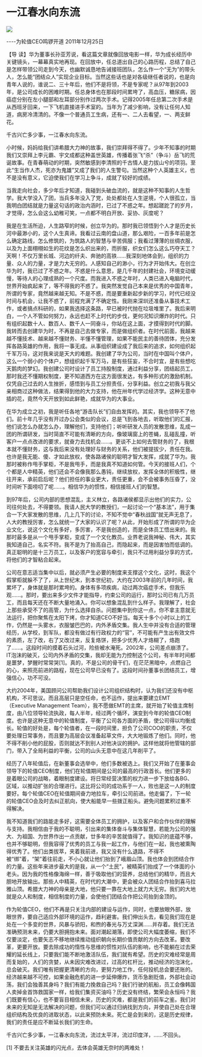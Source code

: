 # 一江春水向东流
<img class="pv" src="https://api.visitor.plantree.me/visitor-badge/pv?namespace=plantree.me&key=renzhengfei-speeches/一江春水向东流.md">


----为轮值CEO鸣锣开道
2011年12月25日



【导  读】华为董事长孙亚芳说，看这篇文章就像回放电影一样，华为成长经历中关键镜头，一幕幕真实地再现。在回放中，任总道出自己的心路历程，总结了自己是怎样带领公司走到今天，也幽默诚恳地告诫接班团队，怎么作一个“无为”的带头人，怎么能“团结众人”实现企业目标。当然这些话也是对各级继任者说的，也是向青年人说的，谁说二、三十年后，他们不是将领，不是专家呢？从97年到2003年，是公司成长的困难时期。任总身体也在那段时间累垮了，高血压，糖尿病，因癌症分别在左小腿部和左耳部分别作过两次手术。记得2005年任总第二次手术是从西班牙回来，一下飞机直接进手术室的。当年为了减少影响，没有让任何人知道，病房冷清清的。不像一个普通员工生病，还有一、二人去看望，一、两支鲜花。



千古兴亡多少事，一江春水向东流。

小时候，妈妈给我们讲希腊大力神的故事，我们崇拜得不得了。少年不知事的时期我们又崇拜上李元霸、宇文成都这种盖世英雄，传播着张飞“杀”（争斗）岳飞的荒诞故事。在青春萌动的时期，突然敏感到李清照的千古情人是力拔山兮的项羽。至此“生当作人杰，死亦为鬼雄”又成了我们的人生警句。当然这种个人英雄主义，也不是没有意义，它迫使我们在学习上争斗，成就了较好的成绩。

当我走向社会，多少年后才知道，我碰到头破血流的，就是这种不知事的人生哲学。我大学没入了团，当兵多年没入了党，处处都处在人生逆境，个人很孤立，当我明白团结就是力量这句话的政治内涵时，已过了不惑之年。想起蹉跎了的岁月，才觉得，怎么会这么幼稚可笑，一点都不明白开放、妥协、灰度呢？

我是在生活所迫，人生路窄的时候，创立华为的。那时我已领悟到个人才是历史长河中最渺小的，这个人生真谛。我看过云南的盘山道，那么艰险，一百多年前是怎么确定路线，怎么修筑的，为筑路人的智慧与辛苦佩服；我看过薄薄的丝绸衣服，以及为上面栩栩如生的花纹是怎么织出来的，而折服，织女们怎么这么巧夺天工？天啊！不仅万里长城、河边的纤夫、奔驰的高铁……我深刻地体会到，组织的力量、众人的力量，才是力大无穷的。人感知自己的渺小，行为才开始伟大。在创立华为时，我已过了不惑之年。不惑是什么意思，是几千年的封建社会，环境变动缓慢，等待人的心理成熟的一个尺度。而我进入不惑之年时，人类已进入电脑时代，世界开始疯起来了，等不得我的不惑了。我突然发觉自己本来是优秀的中国青年，所谓的专家，竟然越来越无知。不是不惑，而是要重新起步新的学习，时代已经没时间与机会，让我不惑了，前程充满了不确定性。我刚来深圳还准备从事技术工作，或者搞点科研的，如果我选择这条路，早已被时代抛在垃圾堆里了。我后来明白，一个人不管如何努力，永远也赶不上时代的步伐，更何况知识爆炸的时代。只有组织起数十人、数百人、数千人一同奋斗，你站在这上面，才摸得到时代的脚。我转而去创建华为时，不再是自己去做专家，而是做组织者。在时代前面，我越来越不懂技术、越来越不懂财务、半懂不懂管理，如果不能民主的善待团体，充分发挥各路英雄的作用，我将一事无成。从事组织建设成了我后来的追求，如何组织起千军万马，这对我来说是天大的难题。我创建了华为公司，当时在中国叫个体户，这么一个弱小的个体户，想组织起千军万马，是有些狂妄，不合时宜，是有些想吃天鹅肉的梦幻。我创建公司时设计了员工持股制度，通过利益分享，团结起员工，那时我还不懂期权制度，更不知道西方在这方面很发达，有多种形式的激励机制。仅凭自己过去的人生挫折，感悟到与员工分担责任，分享利益。创立之初我与我父亲相商过这种做法，结果得到他的大力支持，他在卅年代学过经济学。这种无意中插的花，竟然今天开放到如此鲜艳，成就华为的大事业。

在华为成立之初，我是听任各地“游击队长”们自由发挥的。其实，我也领导不了他们。前十年几乎没有开过办公会类似的会议，总是飞到各地去，听取他们的汇报，他们说怎么办就怎么办，理解他们，支持他们；听听研发人员的发散思维，乱成一团的所谓研发，当时简直不可能有清晰的方向，像玻璃窗上的苍蝇，乱碰乱撞，听客户一点点改进的要求，就奋力去找机会......。更谈不上如何去管财务的了，我根本就不懂财务，这与我后来没有处理好与财务的关系，他们被提拔少，责任在我。也许是我无能、傻、才如此放权，使各路诸侯的聪明才智大发挥，成就了华为。我那时被称作甩手掌柜，不是我甩手，而是我真不知道如何管。今天的接班人们，个个都是人中精英，他们还会不会像我那么愚钝，继续放权，发挥全体的积极性，继往开来，承前启后呢？他们担任的事业更大，责任更重，会不会被事务压昏了，没时间听下面唠叨了呢……。相信华为的惯性，相信接班人们的智慧。

到97年后，公司内部的思想混乱，主义林立，各路诸侯都显示出他们的实力，公司往何处去，不得要领。我请人民大学的教授们，一起讨论一个“基本法”，用于集合一下大家发散的思维，几上几下的讨论，不知不觉中“春秋战国”就无声无息了，人大的教授厉害，怎么就统一了大家的认识了呢？从此，开始形成了所谓的华为企业文化，说这个文化有多好，多厉害，不是我创造的，而是全体员工悟出来的。我那时最多是从一个甩手掌柜，变成了一个文化教员。业界老说我神秘、伟大，其实我知道自己，名实不符。我不是为了抬高自己，而隐起来，而是因害怕而低调的。真正聪明的是十三万员工，以及客户的宽容与牵引，我只不过用利益分享的方式，将他们的才智粘合起来。

公司在意志适当集中以后，就必须产生必要的制度来支撑这个文化，这时，我这个假掌柜就躲不了了，从上世纪末，到本世纪初，大约在2003年前的几年时间，我累坏了，身体就是那时累垮的。身体有多项疾病，动过两次癌症手术，但我乐观……。那时，要出来多少文件才能指导，约束公司的运行，那时公司已有几万员工，而且每天还在不断大量地涌入。你可以想象混乱到什么样子。我理解了，社会上那些承受不了的高管，为什么选择自杀。问题集中到你这一点，你不拿主意就无法运行，把你聚焦在太阳下烤，你才知道CEO不好当。每天十多个小时以上的工作，仍然是一头雾水，衣服皱巴巴的，内外矛盾交集。我人生中并没有合适的管理经历，从学校，到军队，都没有做过有行政权力的“官”，不可能有产生出有效文件的素质，左了改，右了又改过来，反复烙饼，把多少优秀人才烙糊了，烙跑了……。这段时间的摸着石头过河，险些被水淹死。2002年，公司差点崩溃了。IT泡沫的破灭，公司内外矛盾的交集，我却无能为力控制这个公司，有半年时间都是噩梦，梦醒时常常哭[1]。真的，不是公司的骨干们，在茫茫黑暗中，点燃自己的心，来照亮前进的路程，现在公司早已没有了。这段时间孙董事长团结员工，增强信心，功不可没。

大约2004年，美国顾问公司帮助我们设计公司组织结构时，认为我们还没有中枢机构，不可思议。而且高层只是空任命，也不运作，提出来要建立EMT（Executive Management Team），我不愿做EMT的主席，就开始了轮值主席制度，由八位领导轮流执政，每人半年，经过两个循环，演变到今年的轮值CEO制度。也许是这种无意中的轮值制度，平衡了公司各方面的矛盾，使公司得以均衡成长。轮值的好处是，每个轮值者，在一段时间里，担负了公司COO的职责，不仅要处理日常事务，而且要为高层会议准备起草文件，大大地锻炼了他们。同时，他不得不削小他的屁股，否则就达不到别人对他决议的拥护。这样他就将他管辖的部门，带入了全局利益的平衡，公司的山头无意中在这几年削平了。

经历了八年轮值后，在新董事会选举中，他们多数被选上。我们又开始了在董事会领导下的轮值CEO制度，他们在轮值期间是公司的最高的行政首长。他们更多的是着眼公司的战略，着眼制度建设。将日常经营决策的权力进一步下放给各BG、区域，以推动扩张的合理进行。这比将公司的成功系于一人，败也是这一人的制度要好。每个轮值CEO在轮值期间奋力地拉车，牵引公司前进。他走偏了，下一轮的轮值CEO会及时去纠正航向，使大船能早一些拨正船头。避免问题累积过重不得解决。

我不知道我们的路能走多好，这需要全体员工的拥护，以及客户和合作伙伴的理解与支持。我相信由于我的不聪明，引出来的集体奋斗与集体智慧，若能为公司的强大、为祖国、为世界作出一点贡献，廿多年的辛苦就值得了。我知识的底蕴不够，也并不够聪明，但我容得了优秀的员工与我一起工作，与他们在一起，我也被熏陶得优秀了。他们出类拔萃，夹着我前进，我又没有什么退路，不得不被“绑”着，“架”着往前走，不小心就让他们抬到了峨眉山顶。我也体会到团结合作的力量。这些年来进步最大的是我，从一个“土民”，被精英们抬成了一个体面的小老头。因为我的性格像海绵一样，善于吸取他们的营养，总结他们的精华，而且大胆地开放输出。那些人中精英，在时代的大潮中，更会被众人团结合作抬到喜马拉雅山顶。希腊大力神的母亲是大地，他只要一靠在大地上就力大无穷。我们的大地就是众人和制度，相信制度的力量，会使他们团结合作把公司抬到金顶的。

作为轮值CEO，他们不再是只关注内部的建设与运作，同时，也要放眼外部，放眼世界，要自己适应外部环境的运作，趋利避害。我们伸出头去，看见我们现在是处在一个多变的世界，风暴与骄阳，和煦的春光与万丈深渊……并存着。我们无法准确预测未来，仍要大胆拥抱未来。面对潮起潮落，即使公司大幅度萎缩，我们不仅要淡定，也要矢志不移地继续推动组织朝向长期价值贡献的方向去改革。要改革，更要开放。要去除成功的惰性与思维的惯性对队伍的影响，也不能躺在过去荣耀的延长线上，只要我们能不断地激活队伍，我们就有希望。历史的灾难经常是周而复始的，人们的贪婪，从未因灾难改进过，过高的杠杆比，推动经济的泡沫化，总会破灭。我们唯有把握更清晰的方向，更努力地工作，任何投机总会要还账的。经济越来越不可控，如果金融危机的进一步延伸爆炸，货币急剧贬值，外部社会动荡，我们会独善其身吗？我们有能力挽救自己吗？我们行驶的航船，员工会像韩国人卖掉金首饰救国家一样，给我们集资买油吗？历史没有终结，繁荣会永恒吗？我们既要有信心，也不要盲目相信未来，历史的灾难，都是我们的前车之鉴。我们对未来的无知是无法解决的问题，但我们可以通过归纳找到方向，并使自己处在合理组织结构及优良的进取状态，以此来预防未来。死亡是会到来的，这是历史规律，我们的责任是应不断延长我们的生命。

千古兴亡多少事，一江春水向东流，流过太平洋，流过印度洋，……不回头。


[1] 不要去关注英雄的闪光点，去体会英雄无奈时的两难处！
